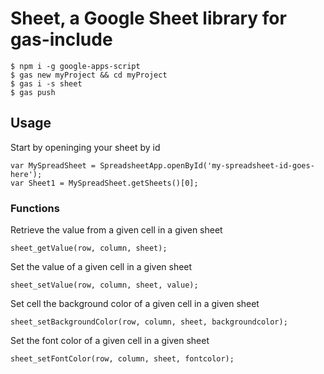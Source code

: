 # Sheet, a Google Sheet library for gas-include

```
$ npm i -g google-apps-script
$ gas new myProject && cd myProject
$ gas i -s sheet
$ gas push
```
## Usage

Start by openinging your sheet by id
```
var MySpreadSheet = SpreadsheetApp.openById('my-spreadsheet-id-goes-here');
var Sheet1 = MySpreadSheet.getSheets()[0];
```
### Functions

Retrieve the value from a given cell in a given sheet
```
sheet_getValue(row, column, sheet);
```

Set the value of a given cell in a given sheet
```
sheet_setValue(row, column, sheet, value);
```

Set cell the background color of a given cell in a given sheet
```
sheet_setBackgroundColor(row, column, sheet, backgroundcolor);
```
Set the font color of a given cell in a given sheet
```
sheet_setFontColor(row, column, sheet, fontcolor);
```
